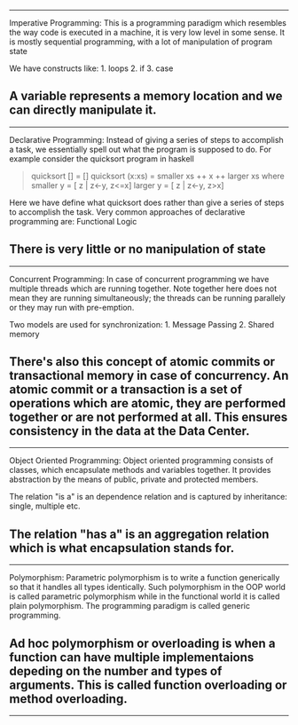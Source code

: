 -------------------------------------------------------------------------------
Imperative Programming:
This is a programming paradigm which resembles the way code is executed in a
machine, it is very low level in some sense.
It is mostly sequential programming, with a lot of manipulation of program state

We have constructs like:
    1. loops
    2. if
    3. case

A variable represents a memory location and we can directly manipulate it.
-------------------------------------------------------------------------------
-------------------------------------------------------------------------------
Declarative Programming:
Instead of giving a series of steps to accomplish a task, we essentially spell
out what the program is supposed to do. For example consider the quicksort
program in haskell

>quicksort [] = []
>quicksort (x:xs) = smaller xs ++ x ++ larger xs
        where smaller y = [ z | z<-y, z<=x]
              larger y  = [ z | z<-y, z>x]

Here we have define what quicksort does rather than give a series of steps to
accomplish the task. Very common approaches of declarative programming are:
    Functional
    Logic

There is very little or no manipulation of state
-------------------------------------------------------------------------------
-------------------------------------------------------------------------------
Concurrent Programming:
In case of concurrent programming we have multiple threads which are running
together. Note together here does not mean they are running simultaneously; the
threads can be running parallely or they may run with pre-emption.

Two models are used for synchronization:
    1. Message Passing
    2. Shared memory

There's also this concept of atomic commits or transactional memory in case of
concurrency. An atomic commit or a transaction is a set of operations which are
atomic, they are performed together or are not performed at all. This ensures
consistency in the data at the Data Center.
-------------------------------------------------------------------------------
-------------------------------------------------------------------------------
Object Oriented Programming:
Object oriented programming consists of classes, which encapsulate methods and
variables together. It provides abstraction by the means of public, private and
protected members.

The relation "is a" is an dependence relation and is captured by 
inheritance: single, multiple etc.

The relation "has a" is an aggregation relation which is what encapsulation
stands for.
-------------------------------------------------------------------------------
-------------------------------------------------------------------------------
Polymorphism:
Parametric polymorphism is to write a function generically so that it handles
all types identically. Such polymorphism in the OOP world is called parametric
polymorphism while in the functional world it is called plain polymorphism.
The programming paradigm is called generic programming.

Ad hoc polymorphism or overloading is when a function can have multiple
implementaions depeding on the number and types of arguments. This is called
function overloading or method overloading.
-------------------------------------------------------------------------------
-------------------------------------------------------------------------------
